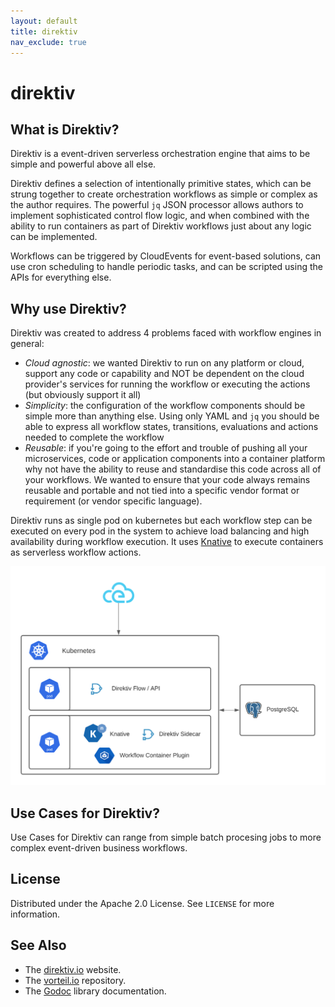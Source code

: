 ```yaml
---
layout: default
title: direktiv
nav_exclude: true
---
```


# direktiv

## What is Direktiv?

Direktiv is a event-driven serverless orchestration engine that aims to be simple and powerful above all else.

Direktiv defines a selection of intentionally primitive states, which can be strung together to create orchestration workflows as simple or complex as the author requires. The powerful `jq` JSON processor allows authors to implement sophisticated control flow logic, and when combined with the ability to run containers as part of Direktiv workflows just about any logic can be implemented.

Workflows can be triggered by CloudEvents for event-based solutions, can use cron scheduling to handle periodic tasks, and can be scripted using the APIs for everything else.

## Why use Direktiv?

Direktiv was created to address 4 problems faced with workflow engines in general:

- *Cloud agnostic*: we wanted Direktiv to run on any platform or cloud, support any code or capability and NOT be dependent on the cloud provider's services for running the workflow or executing the actions (but obviously support it all)
- *Simplicity*: the configuration of the workflow components should be simple more than anything else. Using only YAML and `jq` you should be able to express all workflow states, transitions, evaluations and actions needed to complete the workflow
- *Reusable*: if you're going to the effort and trouble of pushing all your microservices, code or application components into a container platform why not have the ability to reuse and standardise this code across all of your workflows. We wanted to ensure that your code always remains reusable and portable and not tied into a specific vendor format or requirement (or vendor specific language).

Direktiv runs as single pod on kubernetes but each workflow step can be executed on every pod in the system to achieve load balancing and high availability during workflow execution. It uses [Knative](https://knative.dev/) to execute containers as serverless workflow actions.

<p align="center">
  <img src="assets/direktiv-diagram.png" alt="direktiv">
</p>


## Use Cases for Direktiv?

Use Cases for Direktiv can range from simple batch procesing jobs to more complex event-driven business workflows.

## License

Distributed under the Apache 2.0 License. See `LICENSE` for more information.

## See Also

* The [direktiv.io](https://direktiv.io/) website.
* The [vorteil.io](https://github.com/vorteil/vorteil/) repository.
* The [Godoc](https://godoc.org/github.com/vorteil/direktiv) library documentation.
